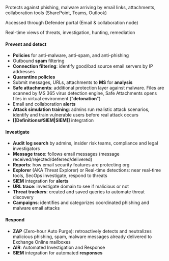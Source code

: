 Protects against phishing, malware arriving by email links, attachments, collaboration tools (SharePoint, Teams, Outlook)

Accessed through Defender portal (Email & collaboration node)

Real-time views of threats, investigation, hunting, remediation

#### Prevent and detect

- **Policies** for anti-malware, anti-spam, and anti-phishing
- Outbound **spam** filtering
- **Connection filtering**: identify good/bad source email servers by IP addresses
- **Quarantine policies**
- Submit messages, URLs, attachments to **MS** for **analysis**
- **Safe attachments**: additional protection layer against malware. Files are scanned by MS 365 virus detection engine, Safe Attachments opens files in virtual environment ("**detonation**")
- Email and collaboration **alerts**
- **Attack simulation training**: admins run realistic attack scenarios, identify and train vulnerable users before real attack occurs
- **[[Definitions#SIEM|SIEM]]** integration
#### Investigate

- **Audit log search** by admins, insider risk teams, compliance and legal investigators
- **Message trace**: follows email messages (message received/rejected/deferred/delivered)
- **Reports**: how email security features are protecting org
- **Explorer** (AKA Threat Explorer) or Real-time detections: near real-time tools, SecOps investigate, respond to threats
- **SIEM** integration for **alerts**
- **URL trace**: investigate domain to see if malicious or not
- **Threat trackers**: created and saved queries to automate threat discovery
- **Campaigns**: identifies and categorizes coordinated phishing and malware email attacks
#### Respond

- **ZAP** (Zero-hour Auto Purge): retroactively detects and neutralizes malicious phishing, spam, malware messages already delivered to Exchange Online mailboxes
- **AIR**: Automated Investigation and Response
- **SIEM** integration for automated **responses**

